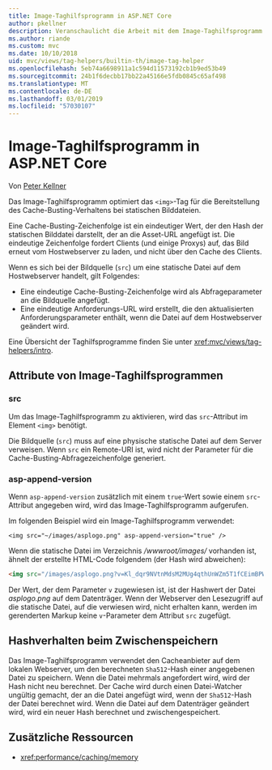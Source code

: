 ```yaml
---
title: Image-Taghilfsprogramm in ASP.NET Core
author: pkellner
description: Veranschaulicht die Arbeit mit dem Image-Taghilfsprogramm.
ms.author: riande
ms.custom: mvc
ms.date: 10/10/2018
uid: mvc/views/tag-helpers/builtin-th/image-tag-helper
ms.openlocfilehash: 5eb74a6698911a1c594d11573192cb1b9ed53b49
ms.sourcegitcommit: 24b1f6decbb17bb22a45166e5fdb0845c65af498
ms.translationtype: MT
ms.contentlocale: de-DE
ms.lasthandoff: 03/01/2019
ms.locfileid: "57030107"
---
```

# <a name="image-tag-helper-in-aspnet-core"></a>Image-Taghilfsprogramm in ASP.NET Core

Von [Peter Kellner](http://peterkellner.net)

Das Image-Taghilfsprogramm optimiert das `<img>`-Tag für die Bereitstellung des Cache-Busting-Verhaltens bei statischen Bilddateien.

Eine Cache-Busting-Zeichenfolge ist ein eindeutiger Wert, der den Hash der statischen Bilddatei darstellt, der an die Asset-URL angefügt ist. Die eindeutige Zeichenfolge fordert Clients (und einige Proxys) auf, das Bild erneut vom Hostwebserver zu laden, und nicht über den Cache des Clients.

Wenn es sich bei der Bildquelle (`src`) um eine statische Datei auf dem Hostwebserver handelt, gilt Folgendes:

* Eine eindeutige Cache-Busting-Zeichenfolge wird als Abfrageparameter an die Bildquelle angefügt.
* Eine eindeutige Anforderungs-URL wird erstellt, die den aktualisierten Anforderungsparameter enthält, wenn die Datei auf dem Hostwebserver geändert wird.

Eine Übersicht der Taghilfsprogramme finden Sie unter <xref:mvc/views/tag-helpers/intro>.

## <a name="image-tag-helper-attributes"></a>Attribute von Image-Taghilfsprogrammen

### <a name="src"></a>src

Um das Image-Taghilfsprogramm zu aktivieren, wird das `src`-Attribut im Element `<img>` benötigt.

Die Bildquelle (`src`) muss auf eine physische statische Datei auf dem Server verweisen. Wenn `src` ein Remote-URI ist, wird nicht der Parameter für die Cache-Busting-Abfragezeichenfolge generiert.

### <a name="asp-append-version"></a>asp-append-version

Wenn `asp-append-version` zusätzlich mit einem `true`-Wert sowie einem `src`-Attribut angegeben wird, wird das Image-Taghilfsprogramm aufgerufen.

Im folgenden Beispiel wird ein Image-Taghilfsprogramm verwendet:

```cshtml
<img src="~/images/asplogo.png" asp-append-version="true" />
```

Wenn die statische Datei im Verzeichnis */wwwroot/images/* vorhanden ist, ähnelt der erstellte HTML-Code folgendem (der Hash wird abweichen):

```html
<img src="/images/asplogo.png?v=Kl_dqr9NVtnMdsM2MUg4qthUnWZm5T1fCEimBPWDNgM" />
```

Der Wert, der dem Parameter `v` zugewiesen ist, ist der Hashwert der Datei *asplogo.png* auf dem Datenträger. Wenn der Webserver den Lesezugriff auf die statische Datei, auf die verwiesen wird, nicht erhalten kann, werden im gerenderten Markup keine `v`-Parameter dem Attribut `src` zugefügt.

## <a name="hash-caching-behavior"></a>Hashverhalten beim Zwischenspeichern

Das Image-Taghilfsprogramm verwendet den Cacheanbieter auf dem lokalen Webserver, um den berechneten `Sha512`-Hash einer angegebenen Datei zu speichern. Wenn die Datei mehrmals angefordert wird, wird der Hash nicht neu berechnet. Der Cache wird durch einen Datei-Watcher ungültig gemacht, der an die Datei angefügt wird, wenn der `Sha512`-Hash der Datei berechnet wird. Wenn die Datei auf dem Datenträger geändert wird, wird ein neuer Hash berechnet und zwischengespeichert.

## <a name="additional-resources"></a>Zusätzliche Ressourcen

* <xref:performance/caching/memory>
